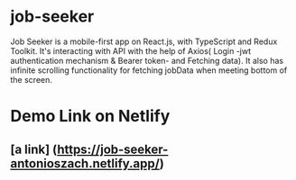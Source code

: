 # job-seeker

Job Seeker is a mobile-first app on React.js, with TypeScript and Redux Toolkit. It's interacting with API with the help of Axios( Login -jwt authentication mechanism & Bearer token- and Fetching data). It also has infinite scrolling functionality for fetching jobData when meeting bottom of the screen.

# Demo Link on Netlify

## [a link] (https://job-seeker-antonioszach.netlify.app/)

